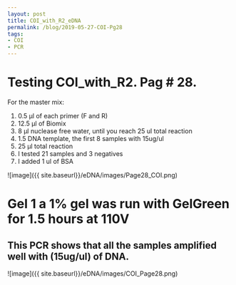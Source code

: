 ```yaml
---
layout: post
title: COI_with_R2_eDNA
permalink: /blog/2019-05-27-COI-Pg28
tags:
- COI
- PCR
---
```


# Testing COI_with_R2. Pag # 28.

For the master mix:

1. 0.5 µl of each primer (F and R)
2. 12.5 µl of Biomix
3. 8 µl nuclease free water, until you reach 25 ul total reaction
4. 1.5 DNA template, the first 8 samples with 15ug/ul
5. 25 µl total reaction
6. I tested 21 samples and 3 negatives
7. I added 1 ul of BSA

![image]({{ site.baseurl}}/eDNA/images/Page28_COI.png)

# Gel 1 a 1% gel was run with GelGreen for 1.5 hours at 110V

## This PCR shows that all the samples amplified well with (15ug/ul) of DNA.

![image]({{ site.baseurl}}/eDNA/images/COI_Page28.png)



